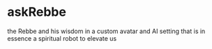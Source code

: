 # askRebbe
the Rebbe and his wisdom in a custom avatar and AI setting that is in essence a spiritual robot to elevate us
